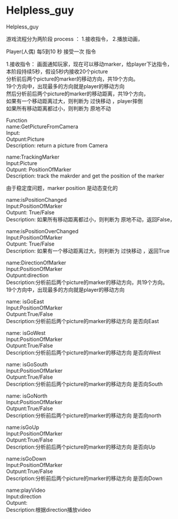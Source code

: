# Helpless_guy
Helpless_guy

游戏流程分为两阶段 process ：
1.接收指令，
2.播放动画，


Player(人偶) 每5到10 秒 接受一次 指令

1.接收指令：
画面通知玩家，现在可以移动marker，给player下达指令，  
本阶段持续5秒，假设5秒内接收20个picture  
分析前后两个picture的marker的移动方向，共19个方向。  
19个方向中，出现最多的方向就是player的移动方向  
然后分析前后两个picture的marker的移动距离，共19个方向，  
如果有一个移动距离过大，则判断为 过快移动 ，player摔倒  
如果所有移动距离都过小，则判断为 原地不动  



Function   
name:GetPictureFromCamera  
Input:  
Outpunt:Picture  
Description: return a picture from Camera  


name:TrackingMarker  
Input:Picture  
Outpunt: PositionOfMarker  
Description: track the makrder and get the position of the marker  

由于稳定度问题，marker position 是动态变化的  

name:isPositionChanged  
Input:PositionOfMarker  
Outpunt: True/False  
Description: 如果所有移动距离都过小，则判断为 原地不动，返回False，  

name:isPositionOverChanged  
Input:PositionOfMarker  
Outpunt: True/False  
Description: 如果有一个移动距离过大，则判断为 过快移动 ，返回True  

name:DirectionOfMarker  
Input:PositionOfMarker  
Outpunt:direction  
Description:分析前后两个picture的marker的移动方向，共19个方向。  
19个方向中，出现最多的方向就是player的移动方向  

name: isGoEast  
Input:PositionOfMarker  
Outpunt:True/False  
Description:分析前后两个picture的marker的移动方向 是否向East  

name: isGoWest  
Input:PositionOfMarker  
Outpunt:True/False  
Description:分析前后两个picture的marker的移动方向 是否向West  

name: isGoSouth  
Input:PositionOfMarker  
Outpunt:True/False  
Description:分析前后两个picture的marker的移动方向 是否向South  

name: isGoNorth  
Input:PositionOfMarker  
Outpunt:True/False  
Description:分析前后两个picture的marker的移动方向 是否向north  

name:isGoUp  
Input:PositionOfMarker  
Outpunt:True/False  
Description:分析前后两个picture的marker的移动方向 是否向Up  

name:isGoDown  
Input:PositionOfMarker    
Outpunt:True/False  
Description:分析前后两个picture的marker的移动方向 是否向Down  

name:playVideo  
Input:direction  
Outpunt:  
Description:根据direction播放video  
